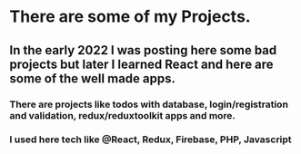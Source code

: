 # There are some of my Projects. 

## In the early 2022 I was posting here some bad projects but later I learned React and here are some of the well made apps. 

### There are projects like todos with database, login/registration and validation, redux/reduxtoolkit apps and more.
### I used here tech like @React, Redux, Firebase, PHP, Javascript

